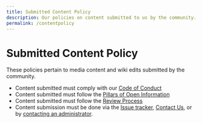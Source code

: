 ```yaml
---
title: Submitted Content Policy
description: Our policies on content submitted to us by the community.
permalink: /contentpolicy
---
```


# Submitted Content Policy

These policies pertain to media content and wiki edits submitted by the community.

- Content submitted must comply with our [Code of Conduct](https://www.phoenixconsoles.org/codeofconduct)
- Content submitted must follow the [Pillars of Open Information]( {{site.baseurl}}/pillars)
- Content submitted must follow the [Review Process]( {{site.baseurl}}/review)
- Content submission must be done via the [Issue tracker]( {{site.baseurl}}/issues), [Contact Us](https://www.phoenixconsoles.org/contactus), or by [contacting an administrator]( {{site.baseurl}}/contactadmin).

